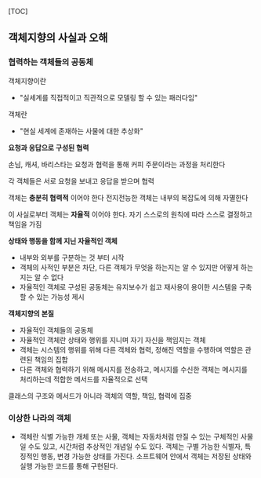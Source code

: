 [TOC]



## 객체지향의 사실과 오해



### 협력하는 객체들의 공동체



객체지향이란

- "실세계를 직접적이고 직관적으로 모델링 할 수 있는 패러다임"

객체란

- "현실 세계에 존재하는 사물에 대한 추상화"



**요청과 응답으로 구성된 협력**

손님, 캐셔, 바리스타는 요청과 협력을 통해 커피 주문이라는 과정을 처리한다

각 객체들은 서로 요청을 보내고 응답을 받으며 협력



객체는 **충분히 협력적** 이어야 한다 전지전능한 객체는 내부의 복잡도에 의해 자멸한다

이 사실로부터 객체는 **자율적** 이어야 한다. 자기 스스로의 원칙에 따라 스스로 결정하고 책임을 가짐



**상태와 행동을 함께 지닌 자율적인 객체**

- 내부와 외부를 구분하는 것 부터 시작
- 객체의 사적인 부분은 차단, 다른 객체가 무엇을 하는지는 알 수 있지만 어떻게 하는지는 알 수 없다
- 자율적인 객체로 구성된 공동체는 유지보수가 쉽고 재사용이 용이한 시스템을 구축할 수 있는 가능성 제시



**객체지향의 본질**

- 자율적인 객체들의 공동체
- 자율적인 객체란 상태와 행위를 지니며 자기 자신을 책임지는 객체
- 객체는 시스템의 행위를 위해 다른 객체와 협력, 정해진 역할을 수행하며 역할은 관련된 책임의 집합
- 다른 객체와 협력하기 위해 메시지를 전송하고, 메시지를 수신한 객체는 메시지를 처리하는데 적합한 메서드를 자율적으로 선택



클래스의 구조와 메서드가 아니라 객체의 역할, 책임, 협력에 집중



### 이상한 나라의 객체



- 객체란 식별 가능한 개체 또는 사물, 객체는 자동차처럼 만질 수 있는 구체적인 사물일 수도 있고, 시간처럼 추상적인 개념일 수도 있다. 객체는 구별 가능한 식별자, 특징적인 행동, 변경 가능한 상태를 가진다. 소프트웨어 안에서 객체는 저장된 상태와 실행 가능한 코드를 통해 구현된다.
